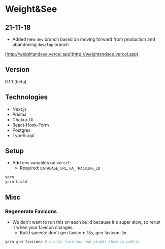 # Weight&See

## 21-11-18

- Added new `dev` branch based on moving forward from production and abandoning `develop` branch

[http://weightandsee.vercel.app](http://weightandsee.vercel.app)

## Version

0.1.1 (beta)

## Technologies

- Next.js
- Prisma
- Chakra-UI
- React-Hook-Form
- Postgres
- TypeScript

## Setup

- Add env variables on `vercel`:
  - Required: `DATABASE_URL`, `GA_TRACKING_ID`

```bash
yarn
yarn build
```

## Misc

### Regenerate Favicons

- We don't want to run this on each build because it's super slow, so rerun it when your favicon changes.
  - Build speeds: don't gen favicon: `55s`, gen favicon: `2m`

```bash
yarn gen-favicons # builds favicons and plunks them in public
```
